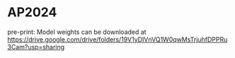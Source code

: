 # AP2024

pre-print:
Model weights can be downloaded at https://drive.google.com/drive/folders/19V1yDIVnVQ1W0qwMsTrjuhfDPPRu3Cam?usp=sharing

